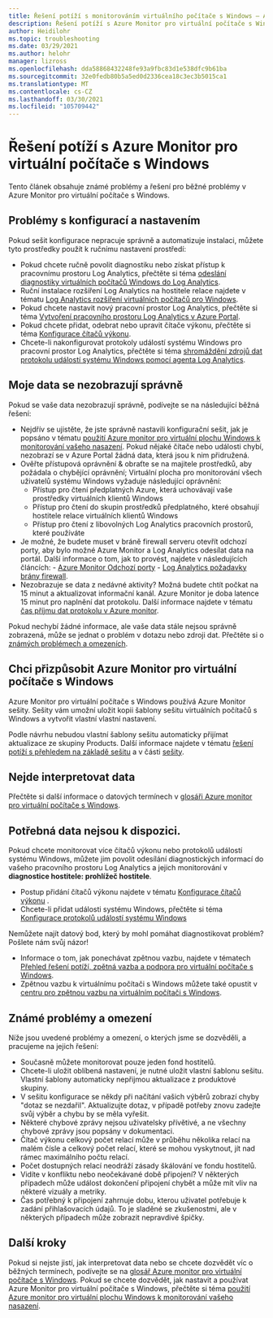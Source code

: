 ```yaml
---
title: Řešení potíží s monitorováním virtuálního počítače s Windows – Azure
description: Řešení potíží s Azure Monitor pro virtuální počítače s Windows
author: Heidilohr
ms.topic: troubleshooting
ms.date: 03/29/2021
ms.author: helohr
manager: lizross
ms.openlocfilehash: dda58868432248fe93a9fbc83d1e538dfc9b61ba
ms.sourcegitcommit: 32e0fedb80b5a5ed0d2336cea18c3ec3b5015ca1
ms.translationtype: MT
ms.contentlocale: cs-CZ
ms.lasthandoff: 03/30/2021
ms.locfileid: "105709442"
---
```

# <a name="troubleshoot-azure-monitor-for-windows-virtual-desktop"></a>Řešení potíží s Azure Monitor pro virtuální počítače s Windows

Tento článek obsahuje známé problémy a řešení pro běžné problémy v Azure Monitor pro virtuální počítače s Windows.

## <a name="issues-with-configuration-and-setup"></a>Problémy s konfigurací a nastavením

Pokud sešit konfigurace nepracuje správně a automatizuje instalaci, můžete tyto prostředky použít k ručnímu nastavení prostředí:

- Pokud chcete ručně povolit diagnostiku nebo získat přístup k pracovnímu prostoru Log Analytics, přečtěte si téma [odeslání diagnostiky virtuálních počítačů Windows do Log Analytics](diagnostics-log-analytics.md).
- Ruční instalace rozšíření Log Analytics na hostitele relace najdete v tématu [Log Analytics rozšíření virtuálních počítačů pro Windows](../virtual-machines/extensions/oms-windows.md).
- Pokud chcete nastavit nový pracovní prostor Log Analytics, přečtěte si téma [Vytvoření pracovního prostoru Log Analytics v Azure Portal](../azure-monitor/logs/quick-create-workspace.md).
- Pokud chcete přidat, odebrat nebo upravit čítače výkonu, přečtěte si téma [Konfigurace čítačů výkonu](../azure-monitor/agents/data-sources-performance-counters.md).
- Chcete-li nakonfigurovat protokoly událostí systému Windows pro pracovní prostor Log Analytics, přečtěte si téma [shromáždění zdrojů dat protokolu událostí systému Windows pomocí agenta Log Analytics](../azure-monitor/agents/data-sources-windows-events.md).

## <a name="my-data-isnt-displaying-properly"></a>Moje data se nezobrazují správně

Pokud se vaše data nezobrazují správně, podívejte se na následující běžná řešení:

- Nejdřív se ujistěte, že jste správně nastavili konfigurační sešit, jak je popsáno v tématu [použití Azure monitor pro virtuální plochu Windows k monitorování vašeho nasazení](azure-monitor.md). Pokud nějaké čítače nebo události chybí, nezobrazí se v Azure Portal žádná data, která jsou k nim přidružená.
- Ověřte přístupová oprávnění & obraťte se na majitele prostředků, aby požádala o chybějící oprávnění; Virtuální plocha pro monitorování všech uživatelů systému Windows vyžaduje následující oprávnění:
    - Přístup pro čtení předplatných Azure, která uchovávají vaše prostředky virtuálních klientů Windows
    - Přístup pro čtení do skupin prostředků předplatného, které obsahují hostitele relace virtuálních klientů Windows 
    - Přístup pro čtení z libovolných Log Analytics pracovních prostorů, které používáte
- Je možné, že budete muset v bráně firewall serveru otevřít odchozí porty, aby bylo možné Azure Monitor a Log Analytics odesílat data na portál. Další informace o tom, jak to provést, najdete v následujících článcích:
      - [Azure Monitor Odchozí porty](../azure-monitor/app/ip-addresses.md)
      - [Log Analytics požadavky brány firewall](../azure-monitor/agents/log-analytics-agent.md#firewall-requirements). 
- Nezobrazuje se data z nedávné aktivity? Možná budete chtít počkat na 15 minut a aktualizovat informační kanál. Azure Monitor je doba latence 15 minut pro naplnění dat protokolu. Další informace najdete v tématu [čas příjmu dat protokolu v Azure monitor](../azure-monitor/logs/data-ingestion-time.md).

Pokud nechybí žádné informace, ale vaše data stále nejsou správně zobrazená, může se jednat o problém v dotazu nebo zdroji dat. Přečtěte si o [známých problémech a omezeních](#known-issues-and-limitations). 

## <a name="i-want-to-customize-azure-monitor-for-windows-virtual-desktop"></a>Chci přizpůsobit Azure Monitor pro virtuální počítače s Windows

Azure Monitor pro virtuální počítače s Windows používá Azure Monitor sešity. Sešity vám umožní uložit kopii šablony sešitu virtuálních počítačů s Windows a vytvořit vlastní vlastní nastavení.

Podle návrhu nebudou vlastní šablony sešitu automaticky přijímat aktualizace ze skupiny Products. Další informace najdete v tématu [řešení potíží s přehledem na základě sešitu](../azure-monitor/insights/troubleshoot-workbooks.md) a v části [sešity](../azure-monitor/visualize/workbooks-overview.md).

## <a name="i-cant-interpret-the-data"></a>Nejde interpretovat data

Přečtěte si další informace o datových termínech v [glosáři Azure monitor pro virtuální počítače s Windows](azure-monitor-glossary.md).

## <a name="the-data-i-need-isnt-available"></a>Potřebná data nejsou k dispozici.

Pokud chcete monitorovat více čítačů výkonu nebo protokolů událostí systému Windows, můžete jim povolit odesílání diagnostických informací do vašeho pracovního prostoru Log Analytics a jejich monitorování v **diagnostice hostitele: prohlížeč hostitele**. 

- Postup přidání čítačů výkonu najdete v tématu [Konfigurace čítačů výkonu](../azure-monitor/agents/data-sources-performance-counters.md#configuring-performance-counters) .
- Chcete-li přidat události systému Windows, přečtěte si téma [Konfigurace protokolů událostí systému Windows](../azure-monitor/agents/data-sources-windows-events.md#configuring-windows-event-logs)

Nemůžete najít datový bod, který by mohl pomáhat diagnostikovat problém? Pošlete nám svůj názor!

- Informace o tom, jak ponechávat zpětnou vazbu, najdete v tématech [Přehled řešení potíží, zpětná vazba a podpora pro virtuální počítače s Windows](troubleshoot-set-up-overview.md).
- Zpětnou vazbu k virtuálnímu počítači s Windows můžete také opustit v [centru pro zpětnou vazbu na virtuálním počítači s Windows](https://support.microsoft.com/help/4021566/windows-10-send-feedback-to-microsoft-with-feedback-hub-app).

## <a name="known-issues-and-limitations"></a>Známé problémy a omezení

Níže jsou uvedené problémy a omezení, o kterých jsme se dozvěděli, a pracujeme na jejich řešení:

- Současně můžete monitorovat pouze jeden fond hostitelů. 
- Chcete-li uložit oblíbená nastavení, je nutné uložit vlastní šablonu sešitu. Vlastní šablony automaticky nepřijmou aktualizace z produktové skupiny.
- V sešitu konfigurace se někdy při načítání vašich výběrů zobrazí chyby "dotaz se nezdařil". Aktualizujte dotaz, v případě potřeby znovu zadejte svůj výběr a chybu by se měla vyřešit. 
- Některé chybové zprávy nejsou uživatelsky přívětivé, a ne všechny chybové zprávy jsou popsány v dokumentaci.
- Čítač výkonu celkový počet relací může v průběhu několika relací na malém čísle a celkový počet relací, které se mohou vyskytnout, jít nad rámec maximálního počtu relací.
- Počet dostupných relací neodráží zásady škálování ve fondu hostitelů.   
- Vidíte v konfliktu nebo neočekávané době připojení? V některých případech může událost dokončení připojení chybět a může mít vliv na některé vizuály a metriky.
- Čas potřebný k připojení zahrnuje dobu, kterou uživatel potřebuje k zadání přihlašovacích údajů. To je sladěné se zkušenostmi, ale v některých případech může zobrazit nepravdivé špičky. 
    

## <a name="next-steps"></a>Další kroky

Pokud si nejste jistí, jak interpretovat data nebo se chcete dozvědět víc o běžných termínech, podívejte se na [glosář Azure monitor pro virtuální počítače s Windows](azure-monitor-glossary.md). Pokud se chcete dozvědět, jak nastavit a používat Azure Monitor pro virtuální počítače s Windows, přečtěte si téma [použití Azure monitor pro virtuální plochu Windows k monitorování vašeho nasazení](azure-monitor.md).
